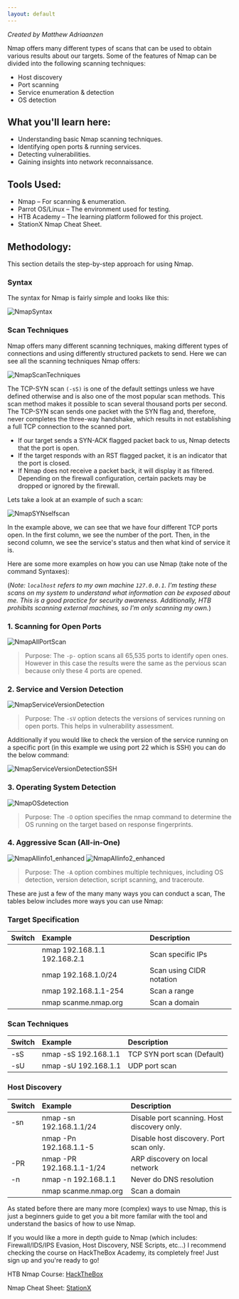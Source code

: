 ```yaml
---
layout: default
---
```


_Created by Matthew Adriaanzen_

Nmap offers many different types of scans that can be used to obtain various results about our targets. Some of the features of Nmap can be divided into the following scanning techniques:

*  Host discovery
*  Port scanning
*  Service enumeration & detection
*  OS detection

## What you'll learn here:

*  Understanding basic Nmap scanning techniques.
*  Identifying open ports & running services.
*  Detecting vulnerabilities.
*  Gaining insights into network reconnaissance.

## Tools Used:

*  Nmap – For scanning & enumeration.
*  Parrot OS/Linux – The environment used for testing.
*  HTB Academy – The learning platform followed for this project.
*  StationX Nmap Cheat Sheet.

## Methodology:

This section details the step-by-step approach for using Nmap.

### Syntax

The syntax for Nmap is fairly simple and looks like this:

![NmapSyntax](nmapsyntax1.png)

### Scan Techniques

Nmap offers many different scanning techniques, making different types of connections and using differently structured packets to send. Here we can see all the scanning techniques Nmap offers:

![NmapScanTechniques](nmapscantechniques1.png)

The TCP-SYN scan `(-sS)` is one of the default settings unless we have defined otherwise and is also one of the most popular scan methods. This scan method makes it possible to scan several thousand ports per second. The TCP-SYN scan sends one packet with the SYN flag and, therefore, never completes the three-way handshake, which results in not establishing a full TCP connection to the scanned port.

*  If our target sends a SYN-ACK flagged packet back to us, Nmap detects that the port is open.
*  If the target responds with an RST flagged packet, it is an indicator that the port is closed.
*  If Nmap does not receive a packet back, it will display it as filtered. Depending on the firewall configuration, certain packets may be dropped or ignored by the firewall.

Lets take a look at an example of such a scan:

![NmapSYNselfscan](nmapSYNselfscan1.png)

In the example above, we can see that we have four different TCP ports open. In the first column, we see the number of the port. Then, in the second column, we see the service's status and then what kind of service it is.

Here are some more examples on how you can use Nmap (take note of the command Syntaxes):

(_Note: `localhost` refers to my own machine `127.0.0.1`. I'm testing these scans on my system to understand what information can be exposed about me. This is a good practice for security awareness. Additionally, HTB prohibits scanning external machines, so I'm only scanning my own._)

### 1. Scanning for Open Ports

![NmapAllPortScan](nmapallportscan1.png)

> Purpose: The `-p-` option scans all 65,535 ports to identify open ones. However in this case the results were the same as the pervious scan because only these 4 ports are opened.

### 2. Service and Version Detection

![NmapServiceVersionDetection](NmapServiceVersionDetection1.png)

> Purpose: The `-sV` option detects the versions of services running on open ports. This helps in vulnerability assessment.

Additionally if you would like to check the version of the service running on a specific port (in this example we using port 22 which is SSH) you can do the below command:

![NmapServiceVersionDetectionSSH](NmapServiceVersionDetectionSSH1.png)

### 3. Operating System Detection

![NmapOSdetection](NmapOSdetection1.png)

> Purpose: The `-O` option specifies the nmap command to determine the OS running on the target based on response fingerprints.

### 4. Aggressive Scan (All-in-One)

![NmapAllinfo1_enhanced](NmapAllinfo1_enhanced.png)
![NmapAllinfo2_enhanced](NmapAllinfo2_enhanced.png)

> Purpose: The `-A` option combines multiple techniques, including OS detection, version detection, script scanning, and traceroute.

These are just a few of the many many ways you can conduct a scan, The tables below includes more ways you can use Nmap:

### Target Specification

| Switch       | Example                       | Description               |
|:-------------|:------------------------------|:--------------------------|
|              | nmap 192.168.1.1 192.168.2.1  | Scan specific IPs         |
|              | nmap 192.168.1.0/24           | Scan using CIDR notation  |
|              | nmap 192.168.1.1-254          | Scan a range              |
|              | nmap scanme.nmap.org          | Scan a domain             |

### Scan Techniques

| Switch       | Example              | Description                 |
|:-------------|:---------------------|:----------------------------|
| -sS          | nmap -sS 192.168.1.1 | TCP SYN port scan (Default) |
| -sU          | nmap -sU 192.168.1.1 | UDP port scan               |

### Host Discovery

| Switch       | Example                       | Description                                 |
|:-------------|:------------------------------|:--------------------------------------------|
| -sn          | nmap -sn 192.168.1.1/24       | Disable port scanning. Host discovery only. |
|              | nmap -Pn 192.168.1.1-5        | Disable host discovery. Port scan only.     |
| -PR          | nmap -PR 192.168.1.1-1/24     | ARP discovery on local network              |
| -n           | nmap -n 192.168.1.1           | Never do DNS resolution                     |
|              | nmap scanme.nmap.org          | Scan a domain                               |

As stated before there are many more (complex) ways to use Nmap, this is just a beginners guide to get you a bit more familar with the tool and understand the basics of how to use Nmap.

If you would like a more in depth guide to Nmap (which includes: Firewall/IDS/IPS Evasion, Host Discovery, NSE Scripts, etc...) I recommend checking the course on HackTheBox Academy, its completely free! Just sign up and you're ready to go!

HTB Nmap Course:
<a href="https://academy.hackthebox.com/course/preview/network-enumeration-with-nmap" target="_blank" rel="noopener noreferrer">HackTheBox</a>

Nmap Cheat Sheet:
<a href="https://www.stationx.net/nmap-cheat-sheet/" target="_blank" rel="noopener noreferrer">StationX</a>

